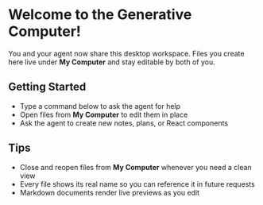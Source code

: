 # Welcome to the Generative Computer!

You and your agent now share this desktop workspace. Files you create here live under **My Computer** and stay editable by both of you.

## Getting Started

- Type a command below to ask the agent for help
- Open files from **My Computer** to edit them in place
- Ask the agent to create new notes, plans, or React components

## Tips

- Close and reopen files from **My Computer** whenever you need a clean view
- Every file shows its real name so you can reference it in future requests
- Markdown documents render live previews as you edit
